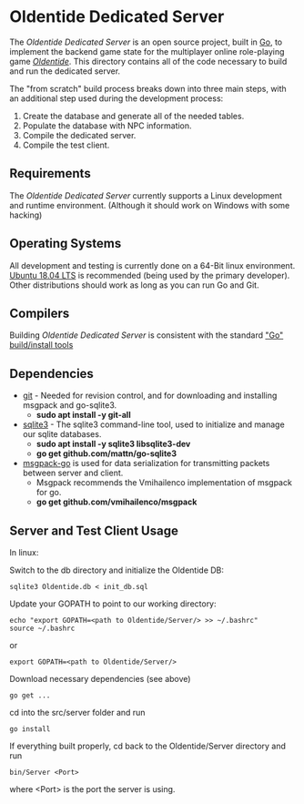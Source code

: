 Oldentide Dedicated Server
==
The *Oldentide Dedicated Server* is an open source project, built in [Go][1], to implement the
backend game state for the multiplayer online role-playing game [*Oldentide*][2].  This
directory contains all of the code necessary to build and run the dedicated server.

The "from scratch" build process breaks down into three main steps, with an additional
step used during the development process:

1. Create the database and generate all of the needed tables.
2. Populate the database with NPC information.
3. Compile the dedicated server.
4. Compile the test client. <IP>

Requirements
------------
The *Oldentide Dedicated Server* currently supports a Linux development and runtime environment. (Although it should work on Windows with some hacking)

Operating Systems
------------
All development and testing is currently done on a 64-Bit linux environment.
[Ubuntu 18.04 LTS][3] is recommended (being used by the primary developer).
Other distributions should work as long as you can run Go and Git.

Compilers
------------
Building *Oldentide Dedicated Server* is consistent with the standard ["Go" build/install tools][4]

Dependencies
------------
* [git][5] - Needed for revision control, and for downloading and installing msgpack and go-sqlite3.
    * **sudo apt install -y git-all**
* [sqlite3][6] - The sqlite3 command-line tool, used to initialize and manage our sqlite databases.
    * **sudo apt install -y sqlite3 libsqlite3-dev**
    * **go get github.com/mattn/go-sqlite3**
* [msgpack-go][7] is used for data serialization for transmitting packets between server and client.
    * Msgpack recommends the Vmihailenco implementation of msgpack for go.
    * **go get github.com/vmihailenco/msgpack**

Server and Test Client Usage
------------
In linux:

Switch to the db directory and initialize the Oldentide DB:

    sqlite3 Oldentide.db < init_db.sql

Update your GOPATH to point to our working directory:

    echo "export GOPATH=<path to Oldentide/Server/> >> ~/.bashrc"
    source ~/.bashrc

or

    export GOPATH=<path to Oldentide/Server/>

Download necessary dependencies (see above)

    go get ...

cd into the src/server folder and run

    go install

If everything built properly, cd back to the Oldentide/Server directory and run

    bin/Server <Port>

where \<Port\> is the port the server is using.

[1]: http://golang.org/ "The Go Language"
[2]: http://www.oldentide.com/ "Oldentide, a game where you can be anyone!"
[3]: http://www.ubuntu.com/ "Ubuntu · The world's most popular free OS"
[4]: https://golang.org/cmd/go/ "Go Cmd Documentation"
[5]: https://git-scm.com/ "Git"
[6]: https://www.sqlite.org/ "SQLite 3"
[7]: https://github.com/msgpack/msgpack-go/ "msgpack-go"
[7]: https://github.com/mattn/go-sqlite3 "go-sqlite3"
